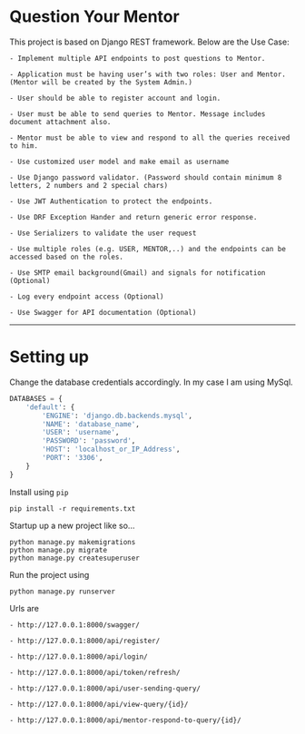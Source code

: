 # Question Your Mentor

This project is based on Django REST framework. Below are the Use Case:

    - Implement multiple API endpoints to post questions to Mentor.

    - Application must be having user’s with two roles: User and Mentor. (Mentor will be created by the System Admin.)

    - User should be able to register account and login.

    - User must be able to send queries to Mentor. Message includes document attachment also.

    - Mentor must be able to view and respond to all the queries received to him.

    - Use customized user model and make email as username

    - Use Django password validator. (Password should contain minimum 8 letters, 2 numbers and 2 special chars)

    - Use JWT Authentication to protect the endpoints.

    - Use DRF Exception Hander and return generic error response.

    - Use Serializers to validate the user request

    - Use multiple roles (e.g. USER, MENTOR,..) and the endpoints can be accessed based on the roles.

    - Use SMTP email background(Gmail) and signals for notification (Optional)

    - Log every endpoint access (Optional)

    - Use Swagger for API documentation (Optional)

----

# Setting up

Change the database credentials accordingly. In my case I am using MySql.

```python
DATABASES = {
    'default': {
        'ENGINE': 'django.db.backends.mysql', 
        'NAME': 'database_name',
        'USER': 'username',
        'PASSWORD': 'password',
        'HOST': 'localhost_or_IP_Address',
        'PORT': '3306',
    }
}
```

Install using `pip`

    pip install -r requirements.txt

Startup up a new project like so...

    python manage.py makemigrations
    python manage.py migrate
    python manage.py createsuperuser

Run the project using

    python manage.py runserver

Urls are

    - http://127.0.0.1:8000/swagger/

    - http://127.0.0.1:8000/api/register/

    - http://127.0.0.1:8000/api/login/

    - http://127.0.0.1:8000/api/token/refresh/

    - http://127.0.0.1:8000/api/user-sending-query/

    - http://127.0.0.1:8000/api/view-query/{id}/

    - http://127.0.0.1:8000/api/mentor-respond-to-query/{id}/

